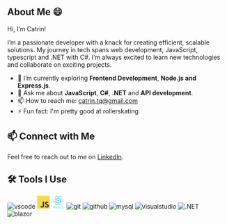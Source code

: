 ## About Me :smile:

Hi, I’m Catrin!

I’m a passionate developer with a knack for creating efficient, scalable solutions. My journey in tech spans web development, JavaScript, typescript and .NET with C#. I’m always excited to learn new technologies and collaborate on exciting projects.

- :seedling: I’m currently exploring **Frontend Development**, **Node.js and Express.js**.
- :speech_balloon: Ask me about **JavaScript**, **C#**, **.NET** and **API development**.
- :mailbox: How to reach me: [catrin.tq@gmail.com](catrin.tq@gmail.com)
- :zap: Fun fact: I'm pretty good at rollerskating
## :mailbox: Connect with Me
Feel free to reach out to me on [LinkedIn](https://www.linkedin.com/in/CatrinTQ).
## :hammer_and_wrench: Tools I Use
<p align="left">
<img src="https://cdn.jsdelivr.net/gh/devicons/devicon/icons/vscode/vscode-original.svg" alt="vscode" width="30" height="30"/>
<img src="https://raw.githubusercontent.com/devicons/devicon/master/icons/javascript/javascript-original.svg" alt="javascript" width="30" height="30" />
<img src="https://raw.githubusercontent.com/devicons/devicon/master/icons/react/react-original-wordmark.svg" alt="react" width="30" height="30" />
<img src="https://cdn.jsdelivr.net/gh/devicons/devicon/icons/git/git-original.svg" alt="git" width="30" height="30"/>
<img src="https://cdn.jsdelivr.net/gh/devicons/devicon/icons/github/github-original-wordmark.svg" alt="github" width="30" height="30"/>
<img src="https://cdn.jsdelivr.net/gh/devicons/devicon/icons/mysql/mysql-original-wordmark.svg" alt="mysql" width="30" height="30"/>
<img src="https://cdn.jsdelivr.net/gh/devicons/devicon/icons/visualstudio/visualstudio-plain.svg" alt="visualstudio" width="30" height="30"/>
<img src="https://img.shields.io/badge/.NET-512BD4?style=for-the-badge&logo=dotnet&logoColor=white" alt=".NET" width="30" height="30" />
<img src="https://img.shields.io/badge/Blazor-512BD4?style=for-the-badge&logo=blazor&logoColor=white" alt="" width="" height="" />
<img src="https://img.shields.io/badge/GitHub%20Pages-222222?style=for-the-badge&logo=GitHub%20Pages&logoColor=white" alt="blazor" width="30" height="30" />
<img src="https://img.shields.io/badge/Insomnia-5849be?style=for-the-badge&logo=Insomnia&logoColor=white" alt="" width="" height="" />
<img src="https://img.shields.io/badge/Node%20js-339933?style=for-the-badge&logo=nodedotjs&logoColor=white" alt="" width="" height="" />
<img src="" alt="" width="" height="" />

</p>